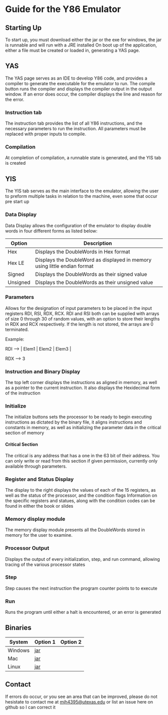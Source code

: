 # Guide for the Y86 Emulator

## Starting Up
To start up, you must download either the jar or the exe for windows, the jar is runnable and will run with a JRE installed
On boot up of the application, either a file must be created or loaded in, generating a YAS page.

## YAS
The YAS page serves as an IDE to develop Y86 code, and provides a compiler to generate the executable for the emulator to run. The compile button runs the compiler and displays the compiler output in the output window. If an error does occur, the compiler displays the line and reason for the error.

### Instruction tab
The instruction tab provides the list of all Y86 instructions, and the necessary parameters to run the instruction. All parameters must be replaced with proper inputs to compile. 

### Compilation 
At completion of compilation, a runnable state is generated, and the YIS tab is created 

## YIS
The YIS tab serves as the main interface to the emulator, allowing the user to preform multiple tasks in relation to the machine, even some that occur pre start up

### Data Display 
Data Display allows the configuration of the emulator to display double words in four different forms as listed below:

| Option | Description |
|--------|-------------|
| Hex    | Displays the DoubleWords in Hex format |
| Hex LE | Displays the DoubleWord as displayed in memory using little endian format
| Signed | Displays the DoubleWords as their signed value |
| Unsigned | Displays the DoubleWords as their unsigned value |

### Parameters
Allows for the designation of input parameters to be placed in the input registers RDI, RSI, RDX, RCX. RDI and RSI both can be supplied with arrays of size 0 through 30 of random values, with an option to store their lengths in RDX and RCX respectively. If the length is not stored, the arrays are 0 terminated. 

Example: 

RDI --> | Elem1 | Elem2 | Elem3 |

RDX --> 3

### Instruction and Binary Display
The top left corner displays the instructions as aligned in memory, as well as a pointer to the current instruction. It also displays the Hexidecimal form of the instruction

### Initialize 
The initialize buttons sets the processor to be ready to begin executing instructions as dictated by the binary file, it aligns instructions and constants in memory, as well as initializing the parameter data in the critical section of memory

#### Critical Section
The critical is any address that has a one in the 63 bit of their address. You can only write or read from this section if given permission, currently only available through parameters.

### Register and Status Display
The display to the right displays the values of each of the 15 registers, as well as the status of the processor, and the condition flags
Information on the specific registers and statues, along with the condition codes can be found in either the book or slides

### Memory display module
The memory display module presents all the DoubleWords stored in memory for the user to examine.

### Processor Output
Displays the output of every initialization, step, and run command, allowing tracing of the various processor states

### Step
Step causes the next instruction the program counter points to to execute

### Run
Runs the program until either a halt is encountered, or an error is generated

## Binaries 

| System | Option 1 | Option 2 | 
| -------|----------|----------|
| Windows | [jar](https://github.com/MatthewHinton56/Y86_Emulator/releases/download/v1.1/Y86_Emulator.jar "Y86_Emulator.jar") |
| Mac | [jar](https://github.com/MatthewHinton56/Y86_Emulator/releases/download/v1.1/Y86_Emulator.jar "Y86_Emulator.jar") | 
| Linux | [jar](https://github.com/MatthewHinton56/Y86_Emulator/releases/download/v1.1/Y86_Emulator.jar "Y86_Emulator.jar") | 

## Contact
If errors do occur, or you see an area that can be improved, please do not hesistate to contact me at mjh4395@utexas.edu or list an issue here on github so I can correct it
